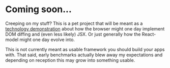 # Coming soon...

Creeping on my stuff? This is a pet project that will be meant as a [technology demonstration](https://en.wikipedia.org/wiki/Technology_demonstration) about how the browser might one day implement DOM diffing and (even less likely) JSX. Or just generally how the React-model might one day evolve into.

This is not currently meant as usable framework you should build your apps with. That said, early benchmarks actually blew away my expectations and depending on reception this may grow into something usable.